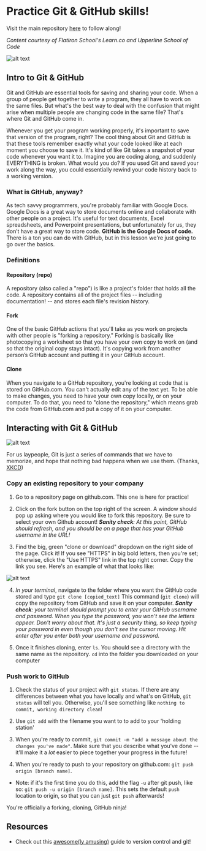 # Practice Git & GitHub skills!

Visit the main repository [here](https://github.com/alemosie/github-practice) to follow along!

*Content courtesy of Flatiron School's Learn.co and Upperline School of Code*

![alt text](https://pando-assets.s3.amazonaws.com/uploads/2013/07/screen-shot-2013-07-08-at-4-17-49-pm.png "OctoCat, the GitHub mascot")


## Intro to Git & GitHub

Git and GitHub are essential tools for saving and sharing your code. When a group of people get together to write a program, they all have to work on the same files. But what's the best way to deal with the confusion that might arise when multiple people are changing code in the same file? That's where Git and GitHub come in.

Whenever you get your program working properly, it's important to save that version of the program, right? The cool thing about Git and GitHub is that these tools remember exactly what your code looked like at each moment you choose to save it. It's kind of like Git takes a snapshot of your code whenever you want it to. Imagine you are coding along, and suddenly EVERYTHING is broken. What would you do? If you used Git and saved your work along the way, you could essentially rewind your code history back to a working version.

### What is GitHub, anyway?

As tech savvy programmers, you're probably familiar with Google Docs. Google Docs is a great way to store documents online and collaborate with other people on a project. It's useful for text documents, Excel spreadsheets, and Powerpoint presentations, but unfortunately for us, they don’t have a great way to store code. **GitHub is the Google Docs of code.** There is a ton you can do with GitHub, but in this lesson we're just going to go over the basics.

### Definitions

#### Repository (repo)

A repository (also called a "repo") is like a project's folder that holds all the code. A repository contains all of the project files -- including documentation! -- and stores each file's revision history.

#### Fork

One of the basic GitHub actions that you'll take as you work on projects with other people is "forking a repository." Forking is basically like photocopying a worksheet so that you have your own copy to work on (and so that the original copy stays intact). It's copying work from another person’s GitHub account and putting it in your GitHub account.

#### Clone
When you navigate to a GitHub repository, you're looking at code that is stored on GitHub.com. You can't actually edit any of the text yet. To be able to make changes, you need to have your own copy locally, or on your computer. To do that, you need to "clone the repository," which means grab the code from GitHub.com and put a copy of it on your computer.


## Interacting with Git & GitHub

![alt text](https://imgs.xkcd.com/comics/git.png "We're all in this boat together" )

For us laypeople, Git is just a series of commands that we have to memorize, and hope that nothing bad happens when we use them. (Thanks, [XKCD](https://xkcd.com/1597/))

### Copy an existing repository to your company

1. Go to a repository page on github.com. This one is here for practice!

2. Click on the fork button on the top right of the screen. A window should pop up asking where you would like to fork this repository. Be sure to select your own Github account! ***Sanity check**: At this point, GitHub should refresh, and you should be on a page that has your GitHub username in the URL!*

3. Find the big, green "clone or download" dropdown on the right side of the page. Click it! If you see "HTTPS" in big bold letters, then you're set; otherwise, click the "Use HTTPS" link in the top right corner. Copy the link you see. Here's an example of what that looks like:

![alt text](https://help.github.com/assets/images/help/repository/remotes-url.png "Clone a repo")

4. *In your terminal*, navigate to the folder where you want the GitHub code stored and type `git clone [copied_text]` This command (`git clone`) will copy the repository from GitHub and save it on your computer. ***Sanity check**: your terminal should prompt you to enter your GitHub username and password. When you type the password, you won't see the letters appear. Don't worry about that. It's just a security thing, so keep typing your password in even though you don't see the cursor moving. Hit enter after you enter both your username and password.*

5. Once it finishes cloning, enter `ls`. You should see a directory with the same name as the repository. `cd` into the folder you downloaded on your computer

### Push work to GitHub

1. Check the status of your project with `git status`. If there are any differences between what you have locally and what's on GitHub, `git status` will tell you. Otherwise, you'll see something like `nothing to commit, working directory clean`!

2. Use `git add` with the filename you want to to add to your 'holding station'

3. When you're ready to commit, `git commit -m "add a message about the changes you've made"`. Make sure that you describe what you've done -- it'll make it a *lot* easier to piece together your progress in the future!

4. When you're ready to push to your repository on github.com: `git push origin [branch name]`.
  - Note: if it's the first time you do this, add the flag `-u` after git push, like so: `git push -u origin [branch name]`. This sets the default `push` location to origin, so that you can just `git push` afterwards!

You're officially a forking, cloning, GitHub ninja!


## Resources

- Check out this [awesome(ly amusing)](http://bloggytoons.com/posts/2013/10/10/git-kitchen-wchef-ramsay) guide to version control and git!
